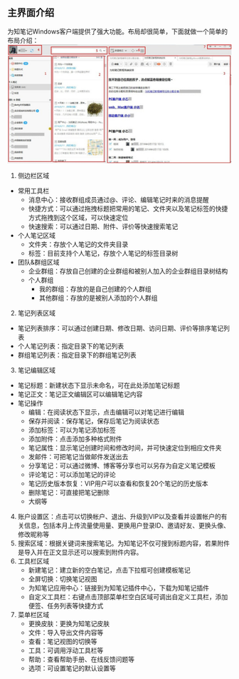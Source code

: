 ## 主界面介绍
为知笔记Windows客户端提供了强大功能。布局却很简单，下面就做一个简单的布局介绍：
![W25](img/W25.jpg)

1. 侧边栏区域
 + 常用工具栏
    +  消息中心：接收群组成员通过@、评论、编辑笔记时来的消息提醒
    +  快捷方式：可以通过拖拽标题把常用的笔记、文件夹以及笔记标签的快捷方式拖拽到这个区域，可以快速定位
    +  快速搜索：可以通过日期、附件、评价等快速搜索笔记
 + 个人笔记区域
    + 文件夹：存放个人笔记的文件夹目录
    + 标签：目前支持个人笔记，存放个人笔记的标签目录树
 + 团队&群组区域
    + 企业群组：存放自己创建的企业群组和被别人加入的企业群组目录树结构
    + 个人群组
       + 我的群组：存放的是自己创建的个人群组
       + 其他群组：存放的是被别人添加的个人群组
2. 笔记列表区域
 + 笔记列表排序：可以通过创建日期、修改日期、访问日期、评价等排序笔记列表
 + 个人笔记列表：指定目录下的笔记列表
 + 群组笔记列表：指定目录下的群组笔记列表
3. 笔记编辑区域
 + 笔记标题：新建状态下显示未命名，可在此处添加笔记标题
 + 笔记正文：笔记正文编辑区可以编辑笔记内容
 + 笔记操作
    + 编辑：在阅读状态下显示，点击编辑可以对笔记进行编辑
    + 保存并阅读：保存笔记，保存后笔记为阅读状态
    + 添加标签：可以为笔记添加标签
    + 添加附件：点击添加多种格式附件
    + 笔记属性：显示笔记创建时间和修改时间，并可快速定位到相应文件夹
    + 发邮件：可把笔记当做邮件发送出去
    + 分享笔记：可以通过微博、博客等分享也可以另存为自定义笔记模板
    + 评论笔记：可以添加笔记的评论
    + 笔记历史版本恢复：VIP用户可以查看和恢复20个笔记的历史版本
    + 删除笔记：可直接把笔记删除
    + 大纲等
4. 账户设置区：点击可以切换帐户、退出、升级到VIP以及查看并设置帐户的有关信息，包括本月上传流量使用量、更换用户登录ID、邀请好友、更换头像、修改昵称等
5. 搜索区域：根据关键词来搜索笔记。为知笔记不仅可搜到标题内容，若果附件是导入并在正文显示还可以搜索到附件内容。
6. 工具栏区域
   + 新建笔记：建立新的空白笔记，点击下拉框可创建模板笔记
   + 全屏切换：切换笔记视图
   + 为知笔记应用中心：链接到为知笔记插件中心，下载为知笔记插件
   + 自定义工具栏：右键点击顶部菜单栏空白区域可调出自定义工具栏，添加便签、任务列表等快捷方式
7. 菜单栏区域
   + 更换皮肤：更换为知笔记皮肤
   + 文件：导入导出文件内容等
   + 查看：笔记视图的切换等
   + 工具：可调用浮动工具栏等
   + 帮助：查看帮助手册、在线反馈问题等
   + 选项：可设置笔记的默认设置等

